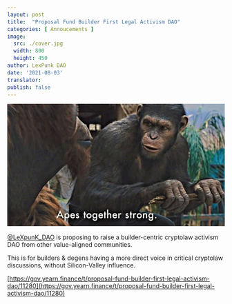 ```yaml
---
layout: post
title:  "Proposal Fund Builder First Legal Activism DAO"
categories: [ Annoucements ]
image:
  src: ./cover.jpg
  width: 800
  height: 450
author: LexPunk DAO
date: '2021-08-03'
translator:
publish: false
---
```


![](1.jpg)

[@LeXpunK_DAO](https://twitter.com/LeXpunK_DAO) is proposing to raise a builder-centric cryptolaw activism DAO from other value-aligned communities.

This is for builders & degens having a more direct voice in critical cryptolaw discussions, without Silicon-Valley influence.

[https://gov.yearn.finance/t/proposal-fund-builder-first-legal-activism-dao/11280](https://gov.yearn.finance/t/proposal-fund-builder-first-legal-activism-dao/11280)
